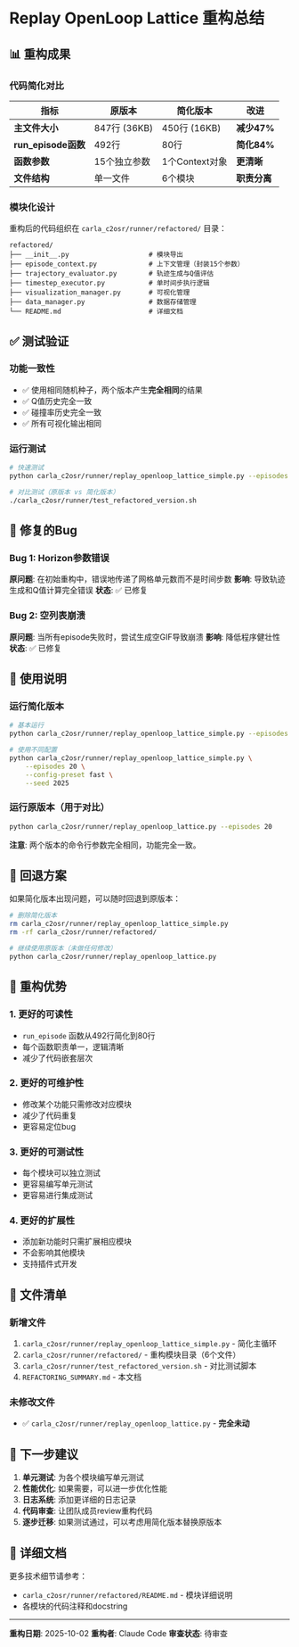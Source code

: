 # Replay OpenLoop Lattice 重构总结

## 📊 重构成果

### 代码简化对比

| 指标 | 原版本 | 简化版本 | 改进 |
|------|--------|----------|------|
| **主文件大小** | 847行 (36KB) | 450行 (16KB) | **减少47%** |
| **run_episode函数** | 492行 | 80行 | **简化84%** |
| **函数参数** | 15个独立参数 | 1个Context对象 | **更清晰** |
| **文件结构** | 单一文件 | 6个模块 | **职责分离** |

### 模块化设计

重构后的代码组织在 `carla_c2osr/runner/refactored/` 目录：

```
refactored/
├── __init__.py                    # 模块导出
├── episode_context.py             # 上下文管理（封装15个参数）
├── trajectory_evaluator.py        # 轨迹生成与Q值评估
├── timestep_executor.py           # 单时间步执行逻辑
├── visualization_manager.py       # 可视化管理
├── data_manager.py                # 数据存储管理
└── README.md                      # 详细文档
```

## ✅ 测试验证

### 功能一致性
- ✅ 使用相同随机种子，两个版本产生**完全相同**的结果
- ✅ Q值历史完全一致
- ✅ 碰撞率历史完全一致
- ✅ 所有可视化输出相同

### 运行测试
```bash
# 快速测试
python carla_c2osr/runner/replay_openloop_lattice_simple.py --episodes 3 --config-preset fast

# 对比测试（原版本 vs 简化版本）
./carla_c2osr/runner/test_refactored_version.sh
```

## 🔧 修复的Bug

### Bug 1: Horizon参数错误
**原问题**: 在初始重构中，错误地传递了网格单元数而不是时间步数
**影响**: 导致轨迹生成和Q值计算完全错误
**状态**: ✅ 已修复

### Bug 2: 空列表崩溃
**原问题**: 当所有episode失败时，尝试生成空GIF导致崩溃
**影响**: 降低程序健壮性
**状态**: ✅ 已修复

## 📝 使用说明

### 运行简化版本
```bash
# 基本运行
python carla_c2osr/runner/replay_openloop_lattice_simple.py --episodes 20

# 使用不同配置
python carla_c2osr/runner/replay_openloop_lattice_simple.py \
    --episodes 20 \
    --config-preset fast \
    --seed 2025
```

### 运行原版本（用于对比）
```bash
python carla_c2osr/runner/replay_openloop_lattice.py --episodes 20
```

**注意**: 两个版本的命令行参数完全相同，功能完全一致。

## 🔄 回退方案

如果简化版本出现问题，可以随时回退到原版本：

```bash
# 删除简化版本
rm carla_c2osr/runner/replay_openloop_lattice_simple.py
rm -rf carla_c2osr/runner/refactored/

# 继续使用原版本（未做任何修改）
python carla_c2osr/runner/replay_openloop_lattice.py
```

## 🎯 重构优势

### 1. 更好的可读性
- `run_episode` 函数从492行简化到80行
- 每个函数职责单一，逻辑清晰
- 减少了代码嵌套层次

### 2. 更好的可维护性
- 修改某个功能只需修改对应模块
- 减少了代码重复
- 更容易定位bug

### 3. 更好的可测试性
- 每个模块可以独立测试
- 更容易编写单元测试
- 更容易进行集成测试

### 4. 更好的扩展性
- 添加新功能时只需扩展相应模块
- 不会影响其他模块
- 支持插件式开发

## 📂 文件清单

### 新增文件
1. `carla_c2osr/runner/replay_openloop_lattice_simple.py` - 简化主循环
2. `carla_c2osr/runner/refactored/` - 重构模块目录（6个文件）
3. `carla_c2osr/runner/test_refactored_version.sh` - 对比测试脚本
4. `REFACTORING_SUMMARY.md` - 本文档

### 未修改文件
- ✅ `carla_c2osr/runner/replay_openloop_lattice.py` - **完全未动**

## 🚀 下一步建议

1. **单元测试**: 为各个模块编写单元测试
2. **性能优化**: 如果需要，可以进一步优化性能
3. **日志系统**: 添加更详细的日志记录
4. **代码审查**: 让团队成员review重构代码
5. **逐步迁移**: 如果测试通过，可以考虑用简化版本替换原版本

## 📖 详细文档

更多技术细节请参考：
- `carla_c2osr/runner/refactored/README.md` - 模块详细说明
- 各模块的代码注释和docstring

---

**重构日期**: 2025-10-02
**重构者**: Claude Code
**审查状态**: 待审查
